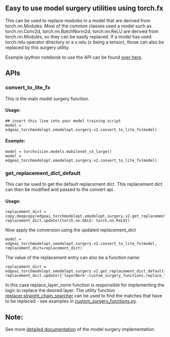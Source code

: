 ## Easy to use model surgery utilities using torch.fx

This can be used to replace modules in a model that are derived from torch.nn.Modules. Most of the common classes used a model such as torch.nn.Conv2d, torch.nn.BatchNorm2d, torch.nn.ReLU are derived from torch.nn.Modules, so they can be easily replaced. If a model has used torch.relu operator directory or a x.relu (x being a tensor), those can also be replaced by this surgery utility. 

Example ipython notebook to use the API can be found [over here](../../../../example_notebooks/surgery.ipynb).

## APIs

### convert_to_lite_fx
This is the main model surgery function.

#### Usage: 
```
## insert this line into your model training script
model = edgeai_torchmodelopt.xmodelopt.surgery.v2.convert_to_lite_fx(model)
```

#### Example:
```
model = torchvision.models.mobilenet_v3_large()
model = edgeai_torchmodelopt.xmodelopt.surgery.v2.convert_to_lite_fx(model)
```

### get_replacement_dict_default
This can be used to get the default replacement dict. This replacement dict can then be modified and passed to the convert api. 

#### Usage:
```
replacement_dict = copy.deepcopy(edgeai_torchmodelopt.xmodelopt.surgery.v2.get_replacement_dict_default())
replacement_dict.update({torch.nn.GELU: torch.nn.ReLU})
```

Now apply the conversion using the updated replacement_dict
```
model = edgeai_torchmodelopt.xmodelopt.surgery.v2.convert_to_lite_fx(model, replacement_dict=replacement_dict)
```

The value of the replacement entry can also be a function name:
```
replacement_dict = edgeai_torchmodelopt.xmodelopt.surgery.v2.get_replacement_dict_default()
replacement_dict.update({'layerNorm':custom_surgery_functions.replace_layer_norm})
```

In this case replace_layer_norm function is responsible for implementing the logic to replace the desired layer. The utility function [replacer.straight_chain_searcher](replacer.py#L179) can be used to find the matches that have to be replaced - see examples in [custom_surgery_functions.py](custom_surgery_functions.py).


## Note:
See more [detailed documentation](docs/details.md) of the model surgery implementation.